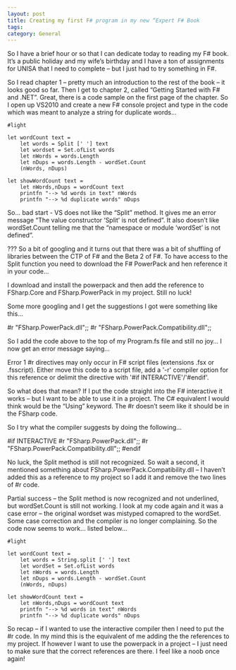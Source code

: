 ```yaml
---
layout: post
title: Creating my first F# program in my new “Expert F# Book
tags: 
category: General
---
```

 

So I have a brief hour or so that I can dedicate today to reading my F# book. It’s a public holiday and my wife’s birthday and I have a ton of assignments for UNISA that I need to complete – but I just had to try something in F#.

So I read chapter 1 – pretty much an introduction to the rest of the book – it looks good so far. Then I get to chapter 2, called “Getting Started with F# and .NET”. Great, there is a code sample on the first page of the chapter. So I open up VS2010 and create a new F# console project and type in the code which was meant to analyze a string for duplicate words…

~~~
#light

let wordCount text = 
    let words = Split [' '] text
    let wordset = Set.ofList words
    let nWords = words.Length
    let nDups = words.Length - wordSet.Count
    (nWords, nDups)

let showWordCount text =
    let nWords,nDups = wordCount text
    printfn "--> %d words in text" nWords
    printfn "--> %d duplicate words" nDups
~~~

So… bad start - VS does not like the “Split” method. It gives me an error message “The value constructor ‘Split’ is not defined”. It also doesn’t like wordSet.Count telling me that the “namespace or module ‘wordSet’ is not defined”.

??? So a bit of googling and it turns out that there was a bit of shuffling of libraries between the CTP of F# and the Beta 2 of F#. To have access to the Split function you need to download the F# PowerPack and hen reference it in your code…

I download and install the powerpack and then add the reference to FSharp.Core and FSharp.PowerPack in my project. Still no luck!

Some more googling and I get the suggestions I got were something like this…

#r "FSharp.PowerPack.dll";;
#r "FSharp.PowerPack.Compatibility.dll";;

So I add the code above to the top of my Program.fs file and still no joy… I now get an error message saying…

Error    1    #r directives may only occur in F# script files (extensions .fsx or .fsscript). Either move this code to a script file, add a '-r' compiler option for this reference or delimit the directive with '#if INTERACTIVE'/'#endif'.

So what does that mean? If I put the code straight into the F# interactive it works – but I want to be able to use it in a project. The C# equivalent I would think would be the “Using” keyword. The #r doesn’t seem like it should be in the FSharp code.

So I try what the compiler suggests by doing the following…

#if INTERACTIVE
#r "FSharp.PowerPack.dll";;
#r "FSharp.PowerPack.Compatibility.dll";;
#endif

No luck, the Split method is still not recognized. So wait a second, it mentioned something about FSharp.PowerPack.Compatibility.dll – I haven’t added this as a reference to my project so I add it and remove the two lines of #r code.

Partial success – the Split method is now recognized and not underlined, but wordSet.Count is still not working. I look at my code again and it was a case error – the original wordset was mistyped comapred to the wordSet. Some case correction and the compiler is no longer complaining. So the code now seems to work… listed below…

~~~
#light

let wordCount text = 
    let words = String.split [' '] text
    let wordSet = Set.ofList words
    let nWords = words.Length
    let nDups = words.Length - wordSet.Count
    (nWords, nDups)

let showWordCount text =
    let nWords,nDups = wordCount text
    printfn "--> %d words in text" nWords
    printfn "--> %d duplicate words" nDups
~~~ 
 
So recap – if I wanted to use the interactive compiler then I need to put the #r code. In my mind this is the equivalent of me adding the the references to my project. If however I want to use the powerpack in a project – I just need to make sure that the correct references are there. I feel like a noob once again!
